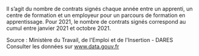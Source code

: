<p>
Il s’agit du nombre de contrats signés chaque année entre un apprenti, un centre de formation et un employeur pour un parcours de formation en apprentissage. Pour 2021, le nombre de contrats signés correspond au cumul entre janvier 2021 et octobre 2021.
</p>
<p class="font-italic body-2">Source : Ministère du Travail, de l'Emploi et de l'Insertion - DARES <br> Consulter les données sur <a target="_blank" href="https://www.data.gouv.fr/fr/datasets/barometre-des-resultats-de-laction-publique/">www.data.gouv.fr</a>
